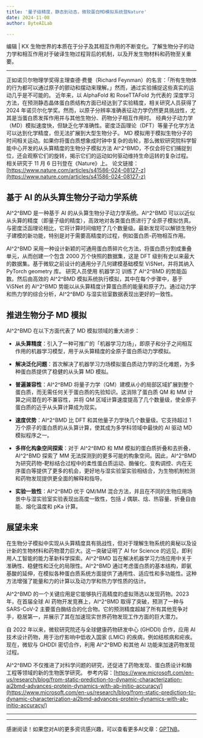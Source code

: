 ```yaml
---
title: '量子级精度，静态到动态，微软蛋白MD模拟系统登Nature'
date: 2024-11-08
author: ByteAILab

---
```


编辑 | KX
生物世界的本质在于分子及其相互作用的不断变化。了解生物分子的动力学和相互作用对于破译生物过程背后的机制，以及开发生物材料和药物至关重要。

---

正如诺贝尔物理学奖得主理查德·费曼（Richard Feynman）的名言：「所有生物体的行为都可以通过原子的颤动和摆动来理解。」然而，通过实验捕捉这些真实的运动几乎是不可能的。
近年来，以 AlphaFold 和 RoseTTAFold 为代表的 深度学习 方法，在预测静态晶体蛋白质结构方面已经达到了实验精度，相关研究人员获得了 2024 年诺贝尔化学奖。然而，以原子分辨率准确表征动力学仍然更具挑战性，尤其是当蛋白质发挥作用并与其他生物分、药物分子相互作用时。
经典分子动力学（MD）模拟速度快，但缺乏化学准确性。密度泛函理论（DFT）等量子化学方法可以达到化学精度，但无法扩展到大型生物分子。
MD 模拟用于模拟生物分子的时间相关运动。如果你将蛋白质想象成时钟中复杂的齿轮，那么微软研究院科学智能中心开发的从头算精度的生物分子模拟方法 AI^2^BMD，不仅会将它们捕捉到位，还会观察它们的旋转，揭示它们的运动如何驱动维持生命运转的复杂过程。
相关研究于 11 月 6 日刊登在《Nature》上。
论文链接：[https://www.nature.com/articles/s41586-024-08127-z](https://www.nature.com/articles/s41586-024-08127-z)

## 基于 AI 的从头算生物分子动力学系统
AI^2^BMD 是一种基于 AI 的从头算生物分子动力学系统。AI^2^BMD 可以以近似从头算的精度（即量子级的精度），高效地对各类蛋白质进行了全原子模拟仿真。
与密度泛函理论相比，它将计算时间缩短了几个数量级。最新发现可以解锁生物分子建模的新功能，特别是对于需要高精度的过程，例如蛋白质-药物相互作用。

AI^2^BMD 采用一种设计新颖的可通用蛋白质碎片化方法，将蛋白质分割成重叠单元，从而创建一个包含 2000 万个快照的数据集，这是 DFT 级别有史以来最大的数据集。基于微软之前设计的通用分子几何建模基础模型 ViSNet，并将其纳入 PyTorch geometry 库。
研究人员使用 机器学习 训练了 AI^2^BMD 的势能函数。然后由高效的 AI^2^BMD 模拟系统执行模拟，其中在每个步骤中，基于 ViSNet 的 AI^2^BMD 势能以从头算精度计算蛋白质的能量和原子力。通过动力学和热力学的综合分析，AI^2^BMD 与湿实验室数据表现出更好的一致性。

## 推进生物分子 MD 模拟
AI^2^BMD 在以下方面代表了 MD 模拟领域的重大进步：

- **从头算精度**：引入了一种可推广的「机器学习力场」，即原子和分子之间相互作用的机器学习模型，用于从头算精度的全原子蛋白质动力学模拟。

- **解决泛化问题**：首次解决了机器学习力场模拟蛋白质动力学的泛化难题，为多种蛋白质提供了稳健的从头算 MD 模拟。

- **普遍兼容性**：AI^2^BMD 将量子力学（QM）建模从小的局部区域扩展到整个蛋白质，而无需任何关于蛋白质的先验知识。这消除了蛋白质 QM 和 MM 计算之间潜在的不兼容性，并将 QM 区域计算速度提高了几个数量级，使全原子蛋白质的近乎从头算计算成为现实。

- **速度优势**：AI^2^BMD 比 DFT 和其他量子力学快几个数量级。它支持超过 1 万个原子的蛋白质的从头算计算，使其成为多学科领域中最快的 AI 驱动 MD 模拟程序之一。

- **多样化构象空间探索**：对于 AI^2^BMD 和 MM 模拟的蛋白质折叠和去折叠，AI^2^BMD 探索了 MM 无法探测到的更多可能的构象空间。因此，AI^2^BMD 为研究药物-靶标结合过程中的柔性蛋白质运动、酶催化、变构调控、内在无序蛋白等提供了更多的机会，更好地与湿实验室实验相结合，为生物机制检测和药物发现提供更全面的解释和指导。

- **实验一致性**：AI^2^BMD 优于 QM/MM 混合方法，并且在不同的生物应用场景中与湿实验室实验表现出高度一致性，包括 J 偶联、焓、热容量、折叠自由能、熔化温度和 pKa 计算。

## 展望未来
在生物分子模拟中实现从头算精度具有挑战性，但对于理解生物系统的奥秘以及设计新的生物材料和药物潜力巨大。这一突破证明了 AI for Science 的远见，即利用人工智能的能力革新科学探索。AI^2^BMD 旨在解决机器学习力场应用中关于准确性、稳健性和泛化的局限性。AI^2^BMD 通过考虑蛋白质的基本结构，即氨基酸的延伸，在模拟各种蛋白质系统方面提供了通用性、适应性和多功能性。这种方法增强了能量和力的计算以及动力学和热力学性质的估计。

AI^2^BMD 的一个关键应用是它能够执行高精度的虚拟筛选以发现药物。2023 年，在首届全球 AI 药物开发竞赛上，AI^2^BMD 取得了突破，预测了一种与 SARS-CoV-2 主要蛋白酶结合的化合物。它的预测精度超越了所有其他竞争对手，稳居第一，并展示了其在加速现实世界药物发现工作方面的巨大潜力。

自 2022 年以来，微软研究院还与全球健康药物研发中心 (GHDDI) 合作，应用 AI 技术设计药物，用于治疗影响中低收入国家 (LMIC) 的疾病，例如结核病和疟疾。现在，微软与 GHDDI 密切合作，利用 AI^2^BMD 和其他 AI 功能来加速药物发现过程。

AI^2^BMD 不仅推进了对科学问题的研究，还促进了药物发现、蛋白质设计和酶工程等领域的新的生物医学研究。
参考内容：[https://www.microsoft.com/en-us/research/blog/from-static-prediction-to-dynamic-characterization-ai2bmd-advances-protein-dynamics-with-ab-initio-accuracy/](https://www.microsoft.com/en-us/research/blog/from-static-prediction-to-dynamic-characterization-ai2bmd-advances-protein-dynamics-with-ab-initio-accuracy/)

---
---
感谢阅读！如果您对AI的更多资讯感兴趣，可以查看更多AI文章：[GPTNB](https://gptnb.com)。